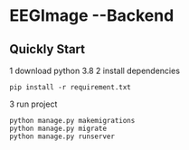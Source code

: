 # EEGImage --Backend
## Quickly Start
1 download python 3.8
2 install dependencies
```
pip install -r requirement.txt
```
3 run project
```
python manage.py makemigrations
python manage.py migrate
python manage.py runserver
```
